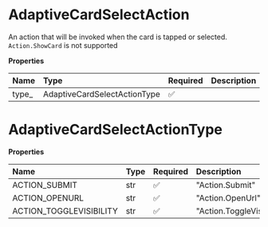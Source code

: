 # AdaptiveCardSelectAction

An action that will be invoked when the card is tapped or selected. `Action.ShowCard` is not supported

**Properties**

| Name   | Type                         | Required | Description |
| :----- | :--------------------------- | :------- | :---------- |
| type\_ | AdaptiveCardSelectActionType | ✅       |             |

# AdaptiveCardSelectActionType

**Properties**

| Name                    | Type | Required | Description               |
| :---------------------- | :--- | :------- | :------------------------ |
| ACTION_SUBMIT           | str  | ✅       | "Action.Submit"           |
| ACTION_OPENURL          | str  | ✅       | "Action.OpenUrl"          |
| ACTION_TOGGLEVISIBILITY | str  | ✅       | "Action.ToggleVisibility" |

<!-- This file was generated by liblab | https://liblab.com/ -->
